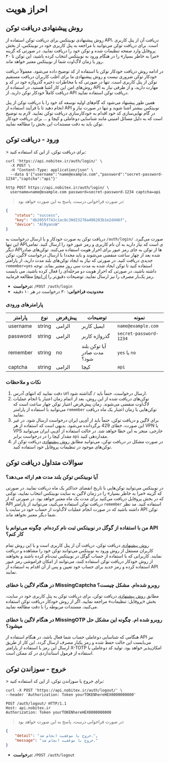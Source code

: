 <h1 id="auth">احراز هویت</h1>

<h2 id="auth-intro">روش پیشنهادی دریافت توکن</h2>

روش پیشنهادی نوبیتکس برای دریافت توکن استفاده از API، دریافت آن از پنل کاربری است. برای دریافت توکن می‌توانید با مراجعه به پنل کاربری خود در نوبیتکس، از بخش پروفایل وارد صفحه تنظیمات شده و توکن خود را دریافت نمایید. در صورتی که گزینه «مرا به خاطر بسپار» را در هنگام ورود به نوبیتکس انتخاب کرده باشید، این توکن تا ۳۰ روز یا زمان لاگ‌اوت شما از نوبیتکس معتبر خواهد ماند.

در ادامه روش دریافت خودکار توکن با استفاده از کد توضیح داده می‌شود. معمولاً دریافت خودکار توکن ضروری نیست و روش پیشنهادی ما برای اغلب کاربران دریافت مستقیم توکن از پنل کاربری است. تنها در صورتی که با مخاطرات ذخیره گذرواژه خود در کد و روش‌های امن این کار آشنا هستید، در استفاده از API مهارت دارید، و از طرفی نیاز به دریافت کاملاً خودکار توکن دارید، از API دریافت توکن استفاده نمایید.

همین طور پیشنهاد می‌شود که گام‌های اولیه توسعه کد خود را با دریافت توکن از پنل انجام دهید تا با فرآیند استفاده از API نوبیتکس بیشتر آشنا شوید و تنها در صورت نیاز و در گام نهایی‌سازی کد خود اقدام به خودکارسازی دریافت توکن نمایید. لازم به توضیح است که به دلیل مسائل امنیتی مانند شناسایی دوعاملی و کپچا و ... برای دریافت خودکار توکن باید به دقت مستندات این بخش را مطالعه نمایید.

<h2 id="login">ورود - دریافت توکن</h2>
> برای دریافت توکن، از این کد استفاده کنید:

```shell
curl 'https://api.nobitex.ir/auth/login/' \
  -X POST \
  -H "Content-Type: application/json" \
  --data $'{"username":"name@example.com","password":"secret-password-1234","captcha":"api"}'
```

```plaintext
http POST https://api.nobitex.ir/auth/login/ \
  username=name@example.com password=secret-password-1234 captcha=api
```

> در صورت فراخوانی درست، پاسخ به این صورت خواهد بود:

```json
{
    "status": "success",
    "key": "db2055f743c1ac8c30d23278a496283b1e2dd46f",
    "device": "AlRyansW"
}
```

دریافت توکن به صورت خودکار و با ارسال درخواست به `/auth/login/` صورت می‌گیرد. این تنها APIی است که نیاز دارید
به آن نام کاربری و رمز عبور خود را ارسال کنید. تمامی دیگر APIها از توکن به جای رمز عبور برای احراز هویت استفاده می‌کنند.
توکن‌های صادر شده بعد از چهار ساعت منقضی می‌شوند و باید مجددا با ارسال درخواست لاگین، توکن جدیدی دریافت کنید.
در صورتی که نیاز به ایجاد توکن‌های بلند مدت دارید، از پارامتر `remember=yes` استفاده کنید تا توکن ایجاد شده به مدت سی
روز معتبر بماند.
توجه داشته باشید، در صورتی که احراز هویت دو مرحله‌ای را فعال کرده باشید، می بایست رمز یک‌بار مصرف را نیز ارسال نمایید. توضیحات دقیق‌تر را <a href="#dbf936619c">از اینجا</a> مطالعه فرمایید.


* **درخواست:** `/POST /auth/login `
* **محدودیت فراخوانی:** ۳۰ درخواست در هر ۱۰ دقیقه


### پارامترهای ورودی

پارامتر | نوع | پیش‌فرض | توضیحات | نمونه
------- | ---- | --------- | --------- | -----
username | string | الزامی | ایمیل کاربر | `name@example.com`
password | string | الزامی | گذرواژه کاربر | `secret-password-1234`
remember | string | no | آیا توکن بلند مدت صادر شود؟ | `yes` یا `no`
captcha | string | الزامی | کپچا | `api`

### نکات و ملاحظات

1. دقت نمایید که انتهای آدرس url ارسال درخواست، حتماً باید `/` گذاشته شود.
2. توکن‌های دریافت شده از این روش، بعد از اتمام زمان اعتبار یا انجام عملیات لاگ‌اوت منقضی می‌شوند. زمان پیش‌فرض اعتبار توکن چهار ساعت است که می‌توانید با استفاده از پارامتر `remember` توکن‌هایی با زمان اعتبار یک ماه دریافت نمایید.
3. برای لاگین و دریافت توکن، حتماً باید از آی‌پی ایران درخواست ارسال شود. در غیر این صورت، خطای 429 برگردانده می‌شود. بدیهی است که استفاده از هر VPN یا VPS خارجی، منجر به این خطا خواهد شد. در حالت استفاده از آی‌پی ایران می‌توانید مقدار کپچا را در درخواست برابر `api` مقداردهی کنید.
4. در صورت مشکل در دریافت توکن، می‌توانید مطابق [روش پیشنهادی](#auth-intro) دریافت توکن از توکن‌‌های موجود در تنظیمات پروفایل خود استفاده کنید.


<h2 id="login-faq">سوالات متداول دریافت توکن</h2>

### آیا نوبیتکس توکن بلند مدت هم ارائه می‌دهد؟
در نوبیتکس می‌توانید توکن‌هایی با تاریخ انقضای حداکثر یک ماه دریافت نمایید. در صورتی که گزینه «مرا به خاطر بسپار» را در زمان لاگین به سایت نوبیتکس انتخاب نمایید، توکنی که در بخش پروفایل دریافت می‌کنید برای مدت یک ماه معتبر خواهد بود. در صورتی که از API دریافت توکن استفاده می‌کنید، می‌توانید از پارامتر `remember` استفاده کنید. مد نظر داشته باشید که در صورت انجام عملیات لاگ‌اوت از حساب خود در سایت یا API توکن شما دیگر معتبر نخواهد ماند.

### من با استفاده از گوگل در نوبیتکس ثبت نام کرده‌ام. چگونه می‌توانم با API کار کنم؟
[روش پیشنهادی](#auth-intro) دریافت توکن، دریافت آن از پنل کاربری است و با این روش تمام کاربران مستقل از روش ورود به نوبیتکس می‌توانند توکن خود را مشاهده و دریافت نمایند. کاربرانی که با استفاده از حساب گوگل در نوبیتکس ثبت‌نام کرده باشند و بخواهند از روش خودکار دریافت توکن استفاده کنند، می‌توانند از امکان فراموشی رمز عبور استفاده کرده و رمز جدید برای حساب خود تعیین و پس از آن اقدام به استفاده از API نمایند.

### در هنگام لاگین با خطای MissingCaptcha روبرو شده‌ام. مشکل چیست؟
مطابق [روش پیشنهادی](#auth-intro) دریافت توکن، برای دریافت توکن به پنل کاربری خود در سایت، بخش «پروفایل: تنظیمات» مراجعه نمایید. اگر از روش خودکار دریافت توکن استفاده می‌کنید، مستندات مربوطه را با دقت مطالعه نمایید.

### در هنگام لاگین با خطای MissingOTP روبرو شده ام. چگونه این مشکل حل میشود؟
هنگامی که شناسایی دوعاملی حساب شما فعال باشد، در هنگام استفاده از API نیز می‌بایست این حالت حفظ شده و رمز یکبار مصرف ارسال گردد. این کار از طریق ارسال این رمز با استفاده از پارامتر X-TOTP امکان‌پذیر خواهد بود. تولید کد دوعاملی با استفاده از فرمول استانداردی در کد ممکن است.


<h2 id="logout">خروج - سوزاندن توکن</h2>
> برای خروج یا سوزاندن توکن، از این کد استفاده کنید:

```shell
curl -X POST 'https://api.nobitex.ir/auth/logout/' \
--header 'Authorization: Token yourTOKENhereHEX0000000000'
```

```plaintext
POST /auth/logout/ HTTP/1.1
Host: api.nobitex.ir
Authorization: Token yourTOKENhereHEX0000000000
```

> در صورت فراخوانی درست، پاسخ به این صورت خواهد بود:

```json
{
    "detail": "خروج با موفقیت انجام شد.",
    "message": "خروج با موفقیت انجام شد."
}
```

- **درخواست:** `/POST /auth/logout `
